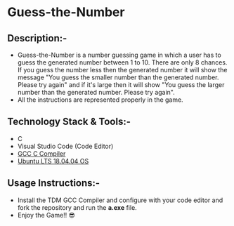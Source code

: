 # Guess-the-Number

## Description:-

* Guess-the-Number is a number guessing game in which a user has to guess the generated number between 1 to 10.  There are only 8 chances. If you guess the number less then the generated number it will show the message "You guess the smaller number than the generated number. Please try again" and if it's large then it will show "You guess the larger number than the generated number. Please try again". 
* All the instructions are represented properly in the game.

## Technology Stack & Tools:-

* C
* Visual Studio Code (Code Editor)
* [GCC C Compiler](https://sourceforge.net/projects/tdm-gcc/)
* [Ubuntu LTS 18.04.04 OS](http://old-releases.ubuntu.com/releases/18.04.4/)

## Usage Instructions:-

* Install the TDM GCC Compiler and configure with your code editor and fork the repository and run the **a.exe** file.
* Enjoy the Game!! 😎


